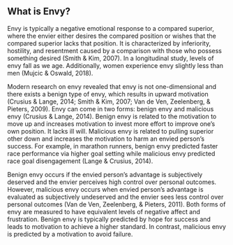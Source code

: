 ## What is Envy?
Envy is typically a negative emotional response to a compared superior, where the envier either desires the compared position or wishes that the compared superior lacks that position. It is characterized by inferiority, hostility, and resentment caused by a comparison with those who possess something desired (Smith & Kim, 2007). In a longitudinal study, levels of envy fall as we age. Additionally, women experience envy slightly less than men (Mujcic & Oswald, 2018).

Modern research on envy revealed that envy is not one-dimensional and there exists a benign type of envy, which results in upward motivation (Crusius & Lange, 2014; Smith & Kim, 2007; Van de Ven, Zeelenberg, & Pieters, 2009). Envy can come in two forms: benign envy and malicious envy (Crusius & Lange, 2014). Benign envy is related to the motivation to move up and increases motivation to invest more effort to improve one’s own position. It lacks ill will. Malicious envy is related to pulling superior other down and increases the motivation to harm an envied person’s success. For example, in marathon runners, benign envy predicted faster race performance via higher goal setting while malicious envy predicted race goal disengagement (Lange & Crusius, 2014).

Benign envy occurs if the envied person’s advantage is subjectively deserved and the envier perceives high control over personal outcomes. However, malicious envy occurs when envied person’s advantage is evaluated as subjectively undeserved and the envier sees less control over personal outcomes (Van de Ven, Zeelenberg, & Pieters, 2011). Both forms of envy are measured to have equivalent levels of negative affect and frustration. Benign envy is typically predicted by hope for success and leads to motivation to achieve a higher standard.  In contrast, malicious envy is predicted by a motivation to avoid failure.
